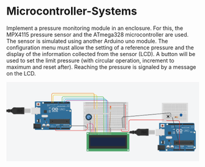 # Microcontroller-Systems
Implement a pressure monitoring module in an enclosure. For this, the MPX4115 pressure sensor and the ATmega328 microcontroller are used. The sensor is simulated using another Arduino uno module. The configuration menu must allow the setting of a reference pressure and the display of the information collected from the sensor (LCD). A button will be used to set the limit pressure (with circular operation, increment to maximum and reset after). Reaching the pressure is signaled by a message on the LCD.

![Image of Thinkercad](https://github.com/ArianaAnd/Microcontroller-Systems/blob/master/ThinkercadSketch.png)
